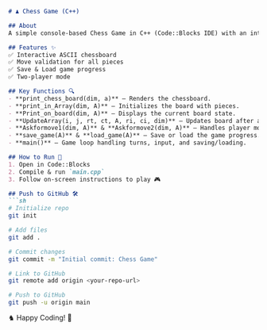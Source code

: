 ```markdown
# ♟️ Chess Game (C++)

## About
A simple console-based Chess Game in C++ (Code::Blocks IDE) with an interactive ASCII chessboard, legal move validation, and save/load functionality. Enjoy a turn-based battle of strategy! ⚔️

## Features ✨
✅ Interactive ASCII chessboard
✅ Move validation for all pieces
✅ Save & Load game progress
✅ Two-player mode

## Key Functions 🔍
- **print_chess_board(dim, a)** – Renders the chessboard.
- **print_in_Array(dim, A)** – Initializes the board with pieces.
- **Print_on_board(dim, A)** – Displays the current board state.
- **UpdateArray(i, j, rt, ct, A, ri, ci, dim)** – Updates board after a valid move.
- **Askformove1(dim, A)** & **Askformove2(dim, A)** – Handles player moves.
- **save_game(A)** & **load_game(A)** – Save or load the game progress.
- **main()** – Game loop handling turns, input, and saving/loading.

## How to Run 🚀
1. Open in Code::Blocks
2. Compile & run `main.cpp`
3. Follow on-screen instructions to play 🎮

## Push to GitHub 🛠️
```sh
# Initialize repo
git init

# Add files
git add .

# Commit changes
git commit -m "Initial commit: Chess Game"

# Link to GitHub
git remote add origin <your-repo-url>

# Push to GitHub
git push -u origin main
```
♞ Happy Coding! 🎉

